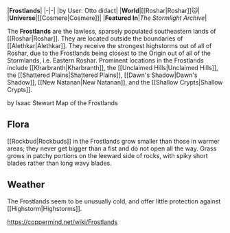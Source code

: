|**Frostlands**|
|-|-|
|by User: Otto didact|
|**World**|[[Roshar\|Roshar]]🐱︎|
|**Universe**|[[Cosmere\|Cosmere]]|
|**Featured In**|*The Stormlight Archive*|

The **Frostlands** are the lawless, sparsely populated southeastern lands of [[Roshar\|Roshar]]. They are located outside the boundaries of [[Alethkar\|Alethkar]]. They receive the strongest highstorms out of all of Roshar, due to the Frostlands being closest to the Origin out of all of the Stormlands, i.e. Eastern Roshar.
Prominent locations in the Frostlands include [[Kharbranth\|Kharbranth]], the [[Unclaimed Hills\|Unclaimed Hills]], the [[Shattered Plains\|Shattered Plains]], [[Dawn's Shadow\|Dawn's Shadow]], [[New Natanan\|New Natanan]], and the [[Shallow Crypts\|Shallow Crypts]].

 by  Isaac Stewart  Map of the Frostlands
## Flora
[[Rockbud\|Rockbuds]] in the Frostlands grow smaller than those in warmer areas; they never get bigger than a fist and do not open all the way. Grass grows in patchy portions on the leeward side of rocks, with spiky short blades rather than long wavy blades.

## Weather
The Frostlands seem to be unusually cold, and offer little protection against [[Highstorm\|Highstorms]].



https://coppermind.net/wiki/Frostlands